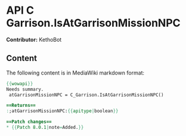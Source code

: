 # API C Garrison.IsAtGarrisonMissionNPC

**Contributor:** KethoBot

## Content

The following content is in MediaWiki markdown format:

```mediawiki
{{wowapi}}
Needs summary.
 atGarrisonMissionNPC = C_Garrison.IsAtGarrisonMissionNPC()

==Returns==
:;atGarrisonMissionNPC:{{apitype|boolean}}

==Patch changes==
* {{Patch 8.0.1|note=Added.}}
```